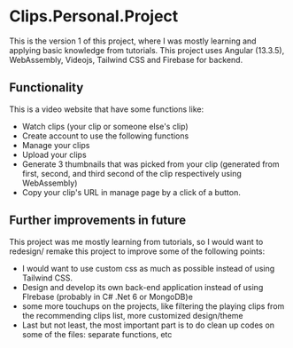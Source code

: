 # Clips.Personal.Project

This is the version 1 of this project, where I was mostly learning and applying basic knowledge from tutorials. This project uses Angular (13.3.5), WebAssembly, Videojs, Tailwind CSS and Firebase for backend.

## Functionality

This is a video website that have some functions like:

- Watch clips (your clip or someone else's clip)
- Create account to use the following functions
- Manage your clips
- Upload your clips
- Generate 3 thumbnails that was picked from your clip (generated from first, second, and third second of the clip respectively using WebAssembly)
- Copy your clip's URL in manage page by a click of a button.

## Further improvements in future

This project was me mostly learning from tutorials, so I would want to redesign/ remake this project to improve some of the following points:

- I would want to use custom css as much as possible instead of using Tailwind CSS.
- Design and develop its own back-end application instead of using FIrebase (probably in C# .Net 6 or MongoDB)e
- some more touchups on the projects, like filtering the playing clips from the recommending clips list, more customized design/theme
- Last but not least, the most important part is to do clean up codes on some of the files: separate functions, etc

